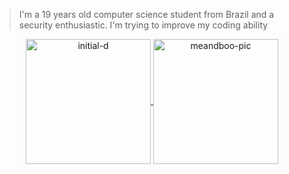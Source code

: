 > I'm a 19 years old computer science student from Brazil and a security enthusiastic. I'm trying to improve my coding ability

<div align="center">
  <a href="https://github.com/lowserotonin">
  <img align="center" alt="initial-d" height="200", style="border.radius=50px;" src="https://media.giphy.com/media/Wci9oW5MbO6PK/giphy.gif">
  <img align="center" alt="meandboo-pic" height="200", style="border.radius=50px;" src="https://townsquare.media/site/622/files/2010/06/tenpole.gif">
  
</div>
